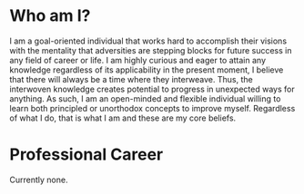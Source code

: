 # Who am I?

I am a goal-oriented individual that works hard to accomplish their visions with the mentality that adversities are stepping blocks for future success in any field of career or life. I am highly curious and eager to attain any knowledge regardless of its applicability in the present moment, I believe that there will always be a time where they interweave. Thus, the interwoven knowledge creates potential to progress in unexpected ways for anything. As such, I am an open-minded and flexible individual willing to learn both principled or unorthodox concepts to improve myself. Regardless of what I do, that is what I am and these are my core beliefs.

# Professional Career

Currently none.
